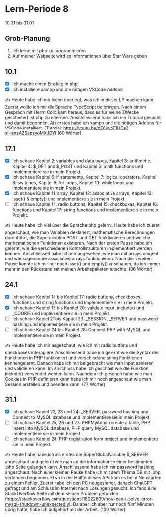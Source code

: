# Lern-Periode 8
10.01 bis 31.01

## Grob-Planung

1. Ich lerne mit php zu programmieren
2. Auf meiner Webseite wird es Informationen über Star Wars geben

## 10.1

- [x] Ich mache einen Einstieg in php
- [x] Ich installiere xampp und die nötigen VSCode Addons

✍️ Heute habe ich mir Ideen überlegt, was ich in dieser LP machen kann. Zuerst wollte ich mir die Sprache TypeScript beibringen. Nach einem Gespräch mit Herrn Colic kam heraus, dass es für meine ZWecke gescheitert ist php zu erlernen. Anschliessend habe ich ein Tutorial gesucht und damit begonnen. Als erstes habe ich xampp und die nötigen Addons für VSCode installiert. (Tutorial: https://youtu.be/zZ6vybT1HQs?si=anzAZSapzyoMXJDY) (60 Wörter)

## 17.1

- [x] Ich schaue Kapitel 2: variables and data types, Kapitel 3: arithmetic, Kapitel 4: $_GET and $_POST und Kapitel 5: math functions und implementiere sie in mein Projekt.
- [x] Ich schaue Kapitel 6: if statements, Kapitel 7: logical operators, Kapitel 8: switches, Kapitel 9: for loops, Kapitel 10: while loops und implementiere sie in mein Projekt.
- [x] Ich schaue Kapitel 11: array, Kapitel 12: associative arrays, Kapitel 13: isset() & empty() und implementiere sie in mein Projekt.
- [ ] Ich schaue Kapitel 14: radio buttons, Kapitel 15: checkboxes, Kapitel 16: functions und Kapitel 17: string functions und implementiere sie in mein Projekt.

✍️ Heute habe ich viel über die Sprache php gelernt. Heute habe ich zuerst angeschaut, wie man Variablen deklariert, mathematische Berechnungen durchführt, die Superariablen POST und GET funktionieren und welche mathematischen Funktionen existieren. Nach der ersten Pause habe ich gelernt, wie die verschiedenen Kontrollstrukturen implementiert werden können. Anschliessed habe ich mir angesehen, wie man mit arrays umgeht und wie sogenannte associative arrays funktionieren. Nach der zweiten Pause konnte ich mir nur noch isset() und empty() anschauen, da ich immer mehr in den Rückstand mit meinen Arbeitspaketen rutschte. (86 Wörter)

## 24.1

- [x] Ich schaue Kapitel 14 bis Kapitel 17: radio buttons, checkboxes, functions und string functions und implementiere sie in mein Projekt.
- [x] Ich schaue Kapitel 18 bis Kapitel 20: validate input, include() und _COOKIE und implementiere sie in mein Projekt.
- [ ] Ich schaue Kapiel 21 bis Kapitel 23: _SESSION, _SERVER und password hashing und implementiere sie in mein Projekt.
- [ ] Ich schaue Kapitel 24 bis Kapitel 28: Connect PHP with MySQL und implementiere sie in mein Projekt.

✍️ Heute habe ich mir angeschaut, wie ich mit radio buttons und checkboxes interagiere. Anschliessend habe ich gelernt wie die Syntax der Funktionen in PHP funktioniert und verschiedene string Funktionen kennengelernt. Danach habe ich mit beigebracht wie man Input sanieren und validieren kann. Im Anschluss habe ich geschaut wie die Funktion include() verwendet werden kann. Nachdem ich gesehen habe wie man Cookies in PHP definieren kann habe ich mir noch angeschaut wie man Session erstellen und beenden kann. (77 Wörter)

## 31.1

- [x] Ich schaue Kapiel 22, 23 und 24: _SERVER, password hashing und Connect to MySQL database und implementiere sie in mein Projekt.
- [ ] Ich schaue Kapitel 25, 26 und 27: PHPMyAdmin create a table, PHP insert into MySQL database, PHP query MySQL database und implementiere sie in mein Projekt.
- [ ] Ich schaue Kapitel 28: PHP registration form project und implementiere sie in mein Projekt.

✍️ Heute habe habe ich als erstes die SuperGlobalVariable $_SERVER angeschaut und gelernt wie man an die informationen einer bestimmten .php Seite gelangen kann. Anschliessend habe ich mir password hashing angeschaut. Nach einer kleinen Pause habe ich mit dem Thema DB mit .php verbinden begonnen. Etwa in der Hälfte dieses APs kam es beim Neustarten zu einem Fehler. Zuerst habe ich den PC neugestartet, danach ChatGPT gefragt und am Schluss im Internet nach Lösungen gesucht. Ich fand eine StackOverflow Seite mit dem selben Problem gefunden (https://stackoverflow.com/questions/18022809/how-can-i-solve-error-mysql-shutdown-unexpectedly). Da aber ich aber nur noch fünf Minuten übrig hatte, habe ich aufgehört mit der Arbeit. (100 Wörter)
